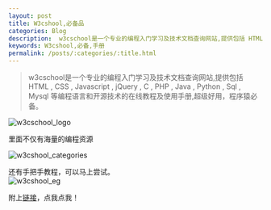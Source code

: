 ```yaml
---
layout: post
title: W3cshool,必备品
categories: Blog
description:  w3cschool是一个专业的编程入门学习及技术文档查询网站,提供包括 HTML , CSS , Javascript , jQuery , C , PHP , Java , Python , Sql , Mysql 等编程语言和开源技术的在线教程及使用手册,超级好用，程序猿必备。
keywords: W3cshool,必备,手册
permalink: /posts/:categories/:title.html
---
```



> w3cschool是一个专业的编程入门学习及技术文档查询网站,提供包括 HTML , CSS , Javascript , jQuery , C , PHP , Java , Python , Sql , Mysql 等编程语言和开源技术的在线教程及使用手册,超级好用，程序猿必备。
  
  ![w3cschool_logo](http://bingxin70aa.github.io/images/blog/w3cschool_logo.jpg)  

里面不仅有海量的编程资源
  
  ![w3cshool_categories](http://bingxin70aa.github.io/images/blog/w3cshool_categories.jpg)  
  
  还有手把手教程，可以马上尝试。  
  ![w3cshool_eg](http://bingxin70aa.github.io/images/blog/w3cshool_eg.jpg)  
  
  附上[链接](https://www.w3cschool.cn/)，点我点我！
  
